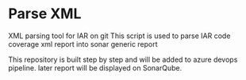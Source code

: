 # Parse XML
XML parsing tool for IAR on git
This script is used to parse IAR code coverage xml report into sonar generic report

This repository is built step by step and will be added to azure devops pipeline.
later report will be displayed on SonarQube.